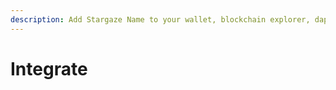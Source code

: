 ```yaml
---
description: Add Stargaze Name to your wallet, blockchain explorer, dapp.
---
```


# Integrate

###
